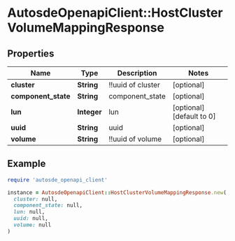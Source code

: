 # AutosdeOpenapiClient::HostClusterVolumeMappingResponse

## Properties

| Name | Type | Description | Notes |
| ---- | ---- | ----------- | ----- |
| **cluster** | **String** | !!uuid of cluster | [optional] |
| **component_state** | **String** | component_state | [optional] |
| **lun** | **Integer** | lun | [optional][default to 0] |
| **uuid** | **String** | uuid | [optional] |
| **volume** | **String** | !!uuid of volume | [optional] |

## Example

```ruby
require 'autosde_openapi_client'

instance = AutosdeOpenapiClient::HostClusterVolumeMappingResponse.new(
  cluster: null,
  component_state: null,
  lun: null,
  uuid: null,
  volume: null
)
```

